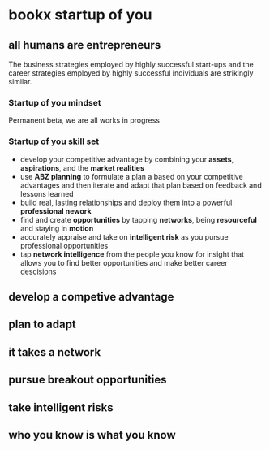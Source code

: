 # bookx startup of you

## all humans are entrepreneurs

The business strategies employed by highly successful start-ups and the career strategies employed by highly successful individuals are strikingly similar.

### Startup of you mindset

Permanent beta, we are all works in progress

### Startup of you skill set

- develop your competitive advantage by combining your __assets__, 
  __aspirations__, and the __market realities__
- use __ABZ planning__ to formulate a plan a based on your competitive 
  advantages and then iterate and adapt that plan based on feedback and lessons learned
- build real, lasting relationships and deploy them into a powerful 
  __professional nework__
- find and create __opportunities__ by tapping __networks__, being
  __resourceful__ and staying in __motion__
- accurately appraise and take on __intelligent risk__ as you pursue
  professional opportunities
- tap __network intelligence__ from the people you know for insight that
  allows you to find better opportunities and make better career descisions

## develop a competive advantage

## plan to adapt

## it takes a network

## pursue breakout opportunities

## take intelligent risks

## who you know is what you know

